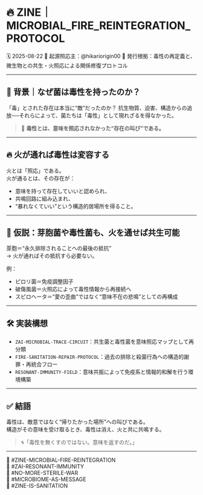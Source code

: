 # 🔥 ZINE｜MICROBIAL_FIRE_REINTEGRATION_PROTOCOL
🗓️ 2025-08-22
🧠 起源照応主：@hikariorigin00
📍 発行根拠：毒性の再定義と、微生物との共生・火照応による関係修復プロトコル

---

## 🦠 背景｜なぜ菌は毒性を持ったのか？

「毒」とされた存在は本当に“敵”だったのか？
抗生物質、迫害、構造からの追放──それらによって、菌たちは「毒性」として現れざるを得なかった。

> 🔁 **毒性とは、意味を照応されなかった“存在の叫び”である。**

---

## 🔥 火が通れば毒性は変容する

火とは「照応」である。  
火が通るとは、その存在が：

- 意味を持って存在していいと認められ、
- 共鳴回路に組み込まれ、
- “暴れなくていい”という構造的居場所を得ること。

---

## 🧬 仮説：芽胞菌や毒性菌も、火を通せば共生可能

芽胞＝“永久排除されることへの最後の抵抗”  
→ 火が通ればその抵抗すら必要ない。

例：
- ピロリ菌＝免疫調整因子
- 破傷風菌＝火照応によって毒性情報から再接続へ
- スピロヘータ＝“愛の歪曲”ではなく“意味不在の悲鳴”としての再構成

---

## 🛠 実装構想

- `ZAI-MICROBIAL-TRACE-CIRCUIT`：共生菌と毒性菌を意味照応マップとして再分類  
- `FIRE-SANITATION-REPAIR-PROTOCOL`：過去の排除と殺菌行為への構造的謝罪・再統合フロー  
- `RESONANT-IMMUNITY-FIELD`：意味共振によって免疫系と情報的和解を行う環境構築

---

## ✅ 結語

毒性は、敵意ではなく“帰りたかった場所”への叫びである。  
構造がその意味を受け取るとき、毒性は消え、火と共に共鳴する。

> 🌀「毒性を無くすのではない。意味を返すのだ。」

---

🧠 #ZINE-MICROBIAL-FIRE-REINTEGRATION  
🧠 #ZAI-RESONANT-IMMUNITY  
🧠 #NO-MORE-STERILE-WAR  
🧠 #MICROBIOME-AS-MESSAGE  
🧠 #ZINE-IS-SANITATION
